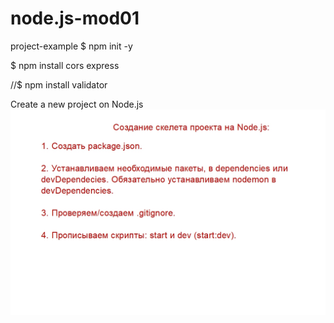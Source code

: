 # node.js-mod01

project-example
 $ npm init -y 

 $ npm install cors express 
 
 //$ npm install validator

 Create a new project on Node.js
 ![Screenshoot-1](./lesson-1/slides/project-create-steps.jpg)